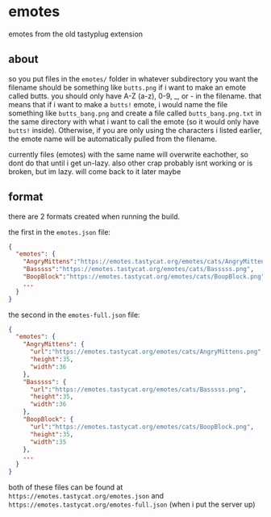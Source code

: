 # emotes
emotes from the old tastyplug extension

## about
so you put files in the `emotes/` folder in whatever subdirectory you want
the filename should be something like `butts.png` if i want to make an emote called butts.  you should only have A-Z (a-z), 0-9, \_, or - in the filename.  that means that if i want to make a `butts!` emote, i would name the file something like `butts_bang.png` and create a file called `butts_bang.png.txt` in the same directory with what i want to call the emote (so it would only have `butts!` inside).  Otherwise, if you are only using the characters i listed earlier, the emote name will be automatically pulled from the filename.

currently files (emotes) with the same name will overwrite eachother, so dont do that until i get un-lazy.  also other crap probably isnt working or is broken, but im lazy.  will come back to it later maybe

## format
there are 2 formats created when running the build.

the first in the `emotes.json` file:
```json
{
  "emotes": {
    "AngryMittens":"https://emotes.tastycat.org/emotes/cats/AngryMittens.png",
    "Basssss":"https://emotes.tastycat.org/emotes/cats/Basssss.png",
    "BoopBlock":"https://emotes.tastycat.org/emotes/cats/BoopBlock.png",
    ...
  }
}
```

the second in the `emotes-full.json` file:
```json
{
  "emotes": {
    "AngryMittens": {
      "url":"https://emotes.tastycat.org/emotes/cats/AngryMittens.png",
      "height":35,
      "width":36
    },
    "Basssss": {
      "url":"https://emotes.tastycat.org/emotes/cats/Basssss.png",
      "height":35,
      "width":36
    },
    "BoopBlock": {
      "url":"https://emotes.tastycat.org/emotes/cats/BoopBlock.png",
      "height":35,
      "width":35
    },
    ...
  }
}
```

both of these files can be found at `https://emotes.tastycat.org/emotes.json` and `https://emotes.tastycat.org/emotes-full.json` (when i put the server up)
